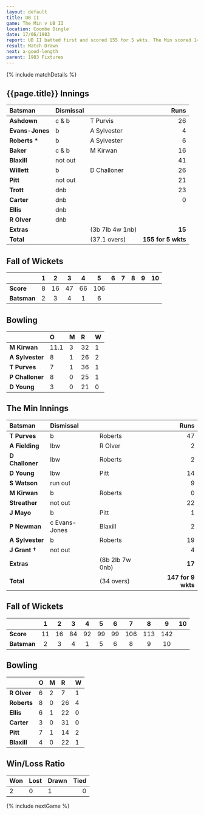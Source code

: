 ```yaml
---
layout: default
title: UB II
game: The Min v UB II
location: Coombe Dingle
date: 17/06/1983
report: UB II batted first and scored 155 for 5 wkts. The Min scored 147 for 9 wkts before time ran out
result: Match Drawn
next: a-good-length
parent: 1983 Fixtures
---
```


{% include matchDetails %}

## {{page.title}} Innings

| Batsman | Dismissal |  | Runs |
|:---|:---|---|---:|
| **Ashdown** | c & b | T Purvis | 26 |
| **Evans-Jones** | b | A Sylvester | 4 |
| **Roberts &#42;** | b | A Sylvester | 6 |
| **Baker** | c & b | M Kirwan | 16 |
| **Blaxill** | not out | | 41 |
| **Willett** | b | D Challoner | 26 |
| **Pitt** | not out | | 21 |
| **Trott** | dnb | | 23 |
| **Carter** | dnb | | 0 |
| **Ellis** | dnb | | |
| **R Olver** | dnb | | |
| **Extras** | | (3b 7lb 4w 1nb) | **15** |
| **Total** | | (37.1 overs) | **155 for 5 wkts** |

## Fall of Wickets

| | 1 | 2 | 3 | 4 | 5 | 6 | 7 | 8 | 9 | 10 |
|---|:---:|:---:|:---:|:---:|:---:|:---:|:---:|:---:|:---:|:---:|
| **Score** | 8 | 16 | 47 | 66 | 106 | | | | | |
| **Batsman** | 2 | 3 | 4 | 1 | 6 | | | | | |

## Bowling

| | O | M | R | W |
|---|:---|:---|:---|:---|
| **M Kirwan** | 11.1 | 3 | 32 | 1 |
| **A Sylvester** | 8 | 1 | 26 | 2 |
| **T Purves** | 7 | 1 | 36 | 1 |
| **P Challoner** | 8 | 0 | 25 | 1 |
| **D Young** | 3 | 0 | 21 | 0 |

## The Min Innings

| Batsman | Dismissal |  | Runs |
|:---|:---|---|---:|
| **T Purves** | b | Roberts | 47 |
| **A Fielding** | lbw | R Olver | 2 |
| **D Challoner** | lbw | Roberts | 2 |
| **D Young** | lbw | Pitt | 14 |
| **S Watson** | run out | | 9 |
| **M Kirwan** | b | Roberts | 0|
| **Streather** | not out | | 22 |
| **J Mayo** | b | Pitt | 1 |
| **P Newman** | c Evans-Jones | Blaxill | 2 |
| **A Sylvester** | b | Roberts | 19 |
| **J Grant &#8224;** | not out | | 4 |
| **Extras** | | (8b 2lb 7w 0nb) | **17** |
| **Total** | | (34 overs) | **147 for 9 wkts** |

## Fall of Wickets

| | 1 | 2 | 3 | 4 | 5 | 6 | 7 | 8 | 9 | 10 |
|---|:---:|:---:|:---:|:---:|:---:|:---:|:---:|:---:|:---:|:---:|
| **Score** | 11 | 16 | 84 | 92 | 99 | 99 | 106 | 113 | 142 | |
| **Batsman** | 2 | 3 | 4 | 1 | 5 | 6 | 8 | 9 | 10 | |

## Bowling

| | O | M | R | W |
|---|:---|:---|:---|:---|
| **R Olver** | 6 | 2 | 7 | 1 |
| **Roberts** | 8 | 0 | 26 | 4 |
| **Ellis** | 6 | 1 | 22 | 0 |
| **Carter** | 3 | 0 | 31 | 0 |
| **Pitt** | 7 | 1 | 14 | 2 |
| **Blaxill** | 4 | 0 | 22 | 1 |

## Win/Loss Ratio

| Won | Lost | Drawn | Tied |
|:---|:---|:---|---:|
| 2 | 0 | 1 | 0 |

{% include nextGame %}